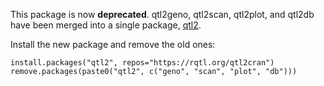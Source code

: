 This package is now **deprecated**. qtl2geno, qtl2scan, qtl2plot, and
qtl2db have been merged into a single package, [qtl2](https://github.com/rqtl/qtl2).

Install the new package and remove the old ones:

```
install.packages("qtl2", repos="https://rqtl.org/qtl2cran")
remove.packages(paste0("qtl2", c("geno", "scan", "plot", "db")))
```
